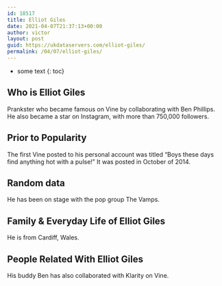 ```yaml
---
id: 18517
title: Elliot Giles
date: 2021-04-07T21:37:13+00:00
author: victor
layout: post
guid: https://ukdataservers.com/elliot-giles/
permalink: /04/07/elliot-giles/
---
```


* some text
{: toc}


## Who is Elliot Giles



Prankster who became famous on Vine by collaborating with Ben Phillips. He also became a star on Instagram, with more than 750,000 followers.

                
                
                
## Prior to Popularity



The first Vine posted to his personal account was titled &#8220;Boys these days find anything hot with a pulse!&#8221; It was posted in October of 2014.

                
                
                
## Random data



He has been on stage with the pop group The Vamps. 

                
                
                
## Family & Everyday Life of Elliot Giles



He is from Cardiff, Wales. 

                
                
                
## People Related With Elliot Giles



His buddy Ben has also collaborated with Klarity on Vine. 

                
              
            
          
          
          